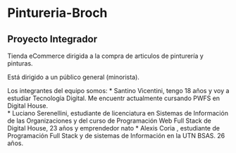 # Pintureria-Broch 
<h2>
Proyecto Integrador  </h2>

Tienda eCommerce dirigida a la compra de articulos de pinturería y pinturas.

Está dirigido a un público general (minorista).

Los integrantes del equipo somos:
*
Santino Vicentini, tengo 18 años y voy a estudiar Tecnología Digital.  Me encuentr actualmente cursando  PWFS en Digital House.   
*
Luciano Serenellini, estudiante de licenciatura en Sistemas de Información de las Organizaciones y del curso de Programación Web Full Stack de Digital House, 23 años y emprendedor nato 
*
Alexis Coria , estudiante de Programación Full Stack y de sistemas de Información en la UTN BSAS. 26 años.
